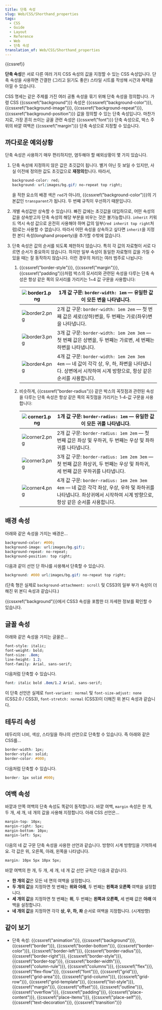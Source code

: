 ```yaml
---
title: 단축 속성
slug: Web/CSS/Shorthand_properties
tags:
  - CSS
  - Guide
  - Layout
  - Reference
  - Web
  - 단축 속성
translation_of: Web/CSS/Shorthand_properties
---
```

{{cssref}}

**단축 속성**은 서로 다른 여러 가지 CSS 속성의 값을 지정할 수 있는 CSS 속성입니다. 단축 속성을 사용하면 간결한 (그리고 읽기도 좋은) 스타일 시트를 작성해 시간과 체력을 아낄 수 있습니다.

CSS 명세는 같은 주제를 가진 여러 공통 속성을 묶기 위해 단축 속성을 정의합니다. 가령 CSS {{cssxref("background")}} 속성은 {{cssxref("background-color")}}, {{cssxref("background-image")}}, {{cssxref("background-repeat")}}, {{cssxref("background-position")}} 값을 정의할 수 있는 단축 속성입니다. 마찬가지로, 가장 흔히 쓰이는 글꼴 관련 속성은 {{cssxref("font")}} 단축 속성으로, 박스 주위의 바깥 여백은 {{cssxref("margin")}} 단축 속성으로 지정할 수 있습니다.

## 까다로운 예외상황

단축 속성은 사용하기 매우 편리하지만, 염두해야 할 예외상황이 몇 가지 있습니다.

1. 단축 속성에 지정하지 않은 값은 초깃값이 됩니다. 별거 아닌 듯 보일 수 있지만, 사실 이전에 정의한 값도 초깃값으로 **재정의**합니다. 따라서,

    ```css
    background-color: red;
    background: url(images/bg.gif) no-repeat top right;
    ```

    을 적한 요소의 배경 색은 `red`가 아니라, {{cssxref("background-color")}}의 기본값인 `transparent`가 됩니다. 두 번째 규칙이 우선하기 때문입니다.

2. 개별 속성값만 상속할 수 있습니다. 빠진 값에는 초깃값을 대입하므로, 어떤 속성의 값을 상속받고자 단축 속성의 해당 부분을 비우는 것은 불가능합니다. `inherit` 키워드 역시 속성 값으로 온전히 사용해야 하며 값의 일부(`red inherit top right`처럼)로는 사용할 수 없습니다. 따라서 어떤 속성을 상속하고 싶다면 `inherit`을 지정한 본디 속성(longhand property)을 추가할 수밖에 없습니다.
3. 단축 속성은 값의 순서를 되도록 제한하지 않습니다. 특히 각 값의 자료형이 서로 다르면 순서가 중요하지 않습니다. 하지만 일부 속성이 동일한 자료형의 값을 가질 수 있을 때는 잘 동작하지 않습니다. 이런 경우의 처리는 여러 범주로 나뉩니다:

    1. {{cssxref("border-style")}}, {{cssxref("margin")}}, {{cssxref("padding")}}처럼 박스의 모서리와 관련된 속성을 다루는 단축 속성은 항상 같은 쪽의 모서리를 가리키는 1\~4 값 구문을 사용합니다:

        | ![border1.png](/files/3646/border1.png) | 1개 값 구문: `border-width: 1em` — 유일한 값이 모든 변을 나타냅니다.                                                                                     |
        | --------------------------------------- | -------------------------------------------------------------------------------------------------------------------------------------------------------- |
        | ![border2.png](/files/3647/border2.png) | 2개 값 구문: `border-width: 1em 2em` — 첫 번째 값은 세로(상하)변을, 두 번째는 가로(좌우)변을 나타냅니다.                                                 |
        | ![border3.png](/files/3648/border3.png) | 3개 값 구문: `border-width: 1em 2em 3em` — 첫 번째 값은 상변을, 두 번째는 가로변, 세 번째는 하변을 나타냅니다.                                           |
        | ![border4.png](/files/3649/border4.png) | 4개 값 구문: `border-width: 1em 2em 3em 4em` — 네 값이 각각 상, 우, 하, 좌변을 나타냅니다. 상변에서 시작하여 시계 방향으로, 항상 같은 순서를 사용합니다. |

    2. 비슷하게, {{cssxref("border-radius")}} 같은 박스의 꼭짓점과 관련된 속성을 다루는 단축 속성은 항상 같은 쪽의 꼭짓점을 가리키는 1-4-값 구문을 사용합니다:

        | ![corner1.png](/files/3650/corner1.png) | 1개 값 구문: `border-radius: 1em` — 유일한 값이 모든 귀를 나타냅니다.                                                                                                 |
        | --------------------------------------- | --------------------------------------------------------------------------------------------------------------------------------------------------------------------- |
        | ![corner2.png](/files/3651/corner2.png) | 2개 값 구문: `border-radius: 1em 2em` — 첫 번째 값은 좌상 및 우하귀, 두 번째는 우상 및 좌하귀를 나타냅니다.                                                           |
        | ![corner3.png](/files/3652/corner3.png) | 3개 값 구문: `border-radius: 1em 2em 3em` — 첫 번째 값은 좌상귀, 두 번째는 우상 및 좌하귀, 세 번째 값은 우하귀를 나타냅니다.                                          |
        | ![corner4.png](/files/3653/corner4.png) | 4개 값 구문: `border-radius: 1em 2em 3em 4em` — 네 값은 각각 좌상, 우상, 우하 및 좌하귀를 나타냅니다. 좌상귀에서 시작하여 시계 방향으로, 항상 같은 순서를 사용합니다. |

## 배경 속성

아래와 같은 속성을 가지는 배경은...

```css
background-color: #000;
background-image: url(images/bg.gif);
background-repeat: no-repeat;
background-position: top right;
```

다음과 같이 선언 단 하나를 사용해서 단축할 수 있습니다.

```css
background: #000 url(images/bg.gif) no-repeat top right;
```

(단축 형은 실제로 `background-attachment: scroll` 및 CSS3의 일부 부가 속성이 더해진 위 본디 속성과 같습니다.)

{{cssxref("background")}}에서 CSS3 속성을 포함한 더 자세한 정보를 확인할 수 있습니다.

## 글꼴 속성

아래와 같은 속성을 가지는 글꼴은...

```css
font-style: italic;
font-weight: bold;
font-size: .8em;
line-height: 1.2;
font-family: Arial, sans-serif;
```

다음처럼 단축할 수 있습니다.

```css
font: italic bold .8em/1.2 Arial, sans-serif;
```

이 단축 선언은 실제로 `font-variant: normal` 및 `font-size-adjust: none` (CSS2.0 / CSS3), `font-stretch: normal` (CSS3)이 더해진 위 본디 속성과 같습니다.

## 테두리 속성

테두리의 너비, 색상, 스타일을 하나의 선언으로 단축할 수 있습니다. 즉 아래와 같은 CSS를...

```css
border-width: 1px;
border-style: solid;
border-color: #000;
```

다음처럼 단축할 수 있습니다.

```css
border: 1px solid #000;
```

## 여백 속성

바깥과 안쪽 여백의 단축 속성도 똑같이 동작합니다. 바깥 여백, `margin` 속성은 한 개, 두 개, 세 개, 네 개의 값을 사용해 지정합니다. 아래 CSS 선언은...

```css
margin-top: 10px;
margin-right: 5px;
margin-bottom: 10px;
margin-left: 5px;
```

다음의 네 값 구문 단축 속성을 사용한 선언과 같습니다. 방향이 시계 방향임을 기억하세요. 각 값은 위, 오른쪽, 아래, 왼쪽을 나타냅니다.

```css
margin: 10px 5px 10px 5px;
```

바깥 여백의 한 개, 두 개, 세 개, 네 개 값 선언 규칙은 다음과 같습니다.

- **한 개의 값**은 모든 네 면의 여백을 설정합니다.
- **두 개의 값**을 지정하면 첫 번째는 **위와 아래**, 두 번째는 **왼쪽과 오른쪽** 여백을 설정합니다.
- **세 개의 값**을 지정하면 첫 번째는 **위**, 두 번째는 **왼쪽과 오른쪽,** 세 번째 값은 **아래** 여백을 설정합니다.
- **네 개의 값**을 지정하면 각각 **상, 우, 하, 좌** 순서로 여백을 지정합니다. (시계방향)

## 같이 보기

- 단축 속성: {{cssxref("animation")}}, {{cssxref("background")}}, {{cssxref("border")}}, {{cssxref("border-bottom")}}, {{cssxref("border-color")}}, {{cssxref("border-left")}}, {{cssxref("border-radius")}}, {{cssxref("border-right")}}, {{cssxref("border-style")}}, {{cssxref("border-top")}}, {{cssxref("border-width")}}, {{cssxref("column-rule")}}, {{cssxref("columns")}}, {{cssxref("flex")}}, {{cssxref("flex-flow")}}, {{cssxref("font")}}, {{cssxref("grid")}}, {{cssxref("grid-area")}}, {{cssxref("grid-column")}}, {{cssxref("grid-row")}}, {{cssxref("grid-template")}}, {{cssxref("list-style")}}, {{cssxref("margin")}}, {{cssxref("offset")}}, {{cssxref("outline")}}, {{cssxref("overflow")}}, {{cssxref("padding")}}, {{cssxref("place-content")}}, {{cssxref("place-items")}}, {{cssxref("place-self")}}, {{cssxref("text-decoration")}}, {{cssxref("transition")}}
